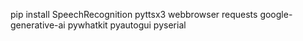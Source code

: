 pip install SpeechRecognition pyttsx3 webbrowser requests google-generative-ai pywhatkit pyautogui pyserial
